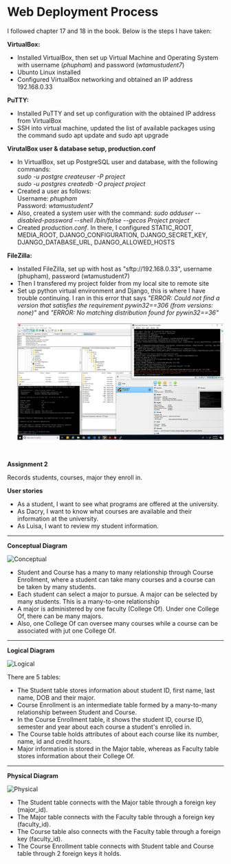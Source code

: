 # Web Deployment Process
I followed chapter 17 and 18 in the book. Below is the steps I have taken:

**VirtualBox:**
* Installed VirtualBox, then set up Virtual Machine and Operating System with username (*phupham*) and password (*wtamustudent7*)
* Ubunto Linux installed
* Configured VirtualBox networking and obtained an IP address 192.168.0.33

**PuTTY:**
* Installed PuTTY and set up configuration with the obtained IP address from VirtualBox
* SSH into virtual machine, updated the list of available packages using the command sudo apt update and sudo apt upgrade

**VirutalBox user & database setup, production.conf**
* In VirtualBox, set up PostgreSQL user and database, with the following commands:<br>
*sudo -u postgre createuser -P project*<br>
*sudo -u postgres createdb -O project project*
* Created a user as follows:<br>
    Username: *phupham*<br>
    Password: *wtamustudent7*
* Also, created a system user with the command: *sudo adduser --disabled-password --shell /bin/false --gecos Project project*
* Created *production.conf*. In there, I configured STATIC_ROOT, MEDIA_ROOT, DJANGO_CONFIGURATION, DJANGO_SECRET_KEY, DJANGO_DATABASE_URL, DJANGO_ALLOWED_HOSTS

**FileZilla:**
* Installed FileZilla, set up with host as "sftp://192.168.0.33", username (phupham), password (wtamustudent7)
* Then I transfered my project folder from my local site to remote site
* Set up python virtual environment and Django, this is where I have trouble continuing. I ran in this error that says *"ERROR: Could not find a version that satisfies the requirement pywin32==306 (from versions: none)"* and *"ERROR: No matching distribution found for pywin32==36"*<br><br>
![Getting Started](VirtualBox_error.jpg)

<br>

**Assignment 2**

Records students, courses, major they enroll in.

**User stories**
* As a student, I want to see what programs are offered at the university.
* As Dacry, I want to know what courses are available and their information at the university.
* As Luisa, I want to review my student information.
-----

**Conceptual Diagram**

![Conceptual](https://github.com/ptphamtx/assignment2/assets/113536208/9c2f4a5c-8f68-47a1-b0d6-a5d5177ce9f1)

* Student and Course has a many to many relationship through Course Enrollment, where a student can take many courses and a course can be taken by many students.
* Each student can select a major to pursue. A major can be selected by many students. This is a many-to-one relationship
* A major is administered by one faculty (College Of). Under one College Of, there can be many majors.
* Also, one College Of can oversee many courses while a course can be associated with jut one College Of. 
-----

**Logical Diagram**

![Logical](https://github.com/ptphamtx/assignment2/assets/113536208/4566cd40-74ea-4c7e-af19-365a1988bdc0)

There are 5 tables:
* The Student table stores information about student ID, first name, last name, DOB and their major. 
* Course Enrollment is an intermediate table formed by a many-to-many relationship between Student and Course.
* In the Course Enrollment table, it shows the student ID, course ID, semester and year about each course a student's enrolled in.
* The Course table holds attributes of about each course like its number, name, id and credit hours.
* Major information is stored in the Major table, whereas as Faculty table stores information about their College Of.
-----

**Physical Diagram**

![Physical](https://github.com/ptphamtx/assignment2/assets/113536208/71621432-5974-4734-b631-d1ab1f91012a)

* The Student table connects with the Major table through a foreign key (major_id).
* The Major table connects with the Faculty table through a foreign key (faculty_id). 
* The Course table also connects with the Faculty table through a foreign key (faculty_id).
* The Course Enrollment table connects with Student table and Course table through 2 foreign keys it holds. 
